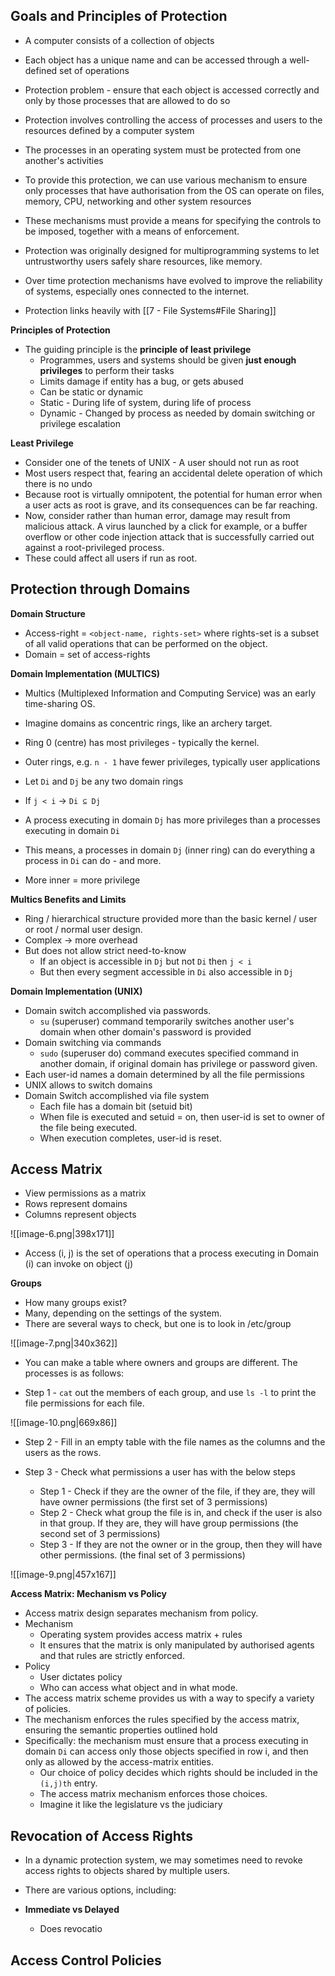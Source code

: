 ## Goals and Principles of Protection

- A computer consists of a collection of objects
- Each object has a unique name and can be accessed through a well-defined set of operations
- Protection problem - ensure that each object is accessed correctly and only by those processes that are allowed to do so

- Protection involves controlling the access of processes and users to the resources defined by a computer system
- The processes in an operating system must be protected from one another's activities
- To provide this protection, we can use various mechanism to ensure only processes that have authorisation from the OS can operate on files, memory, CPU, networking and other system resources
- These mechanisms must provide a means for specifying the controls to be imposed, together with a means of enforcement. 

- Protection was originally designed for multiprogramming systems to let untrustworthy users safely share resources, like memory. 
- Over time protection mechanisms have evolved to improve the reliability of systems, especially ones connected to the internet. 
- Protection links heavily with [[7 - File Systems#File Sharing]]

**Principles of Protection**

- The guiding principle is the **principle of least privilege**
	- Programmes, users and systems should be given **just enough privileges** to perform their tasks
	- Limits damage if entity has a bug, or gets abused
	- Can be static or dynamic
	- Static - During life of system, during life of process
	- Dynamic - Changed by process as needed by domain switching or privilege escalation

**Least Privilege**

- Consider one of the tenets of UNIX - A user should not run as root
- Most users respect that, fearing an accidental delete operation of which there is no undo
- Because root is virtually omnipotent, the potential for human error when a user acts as root is grave, and its consequences can be far reaching. 
- Now, consider rather than human error, damage may result from malicious attack. A virus launched by a click for example, or a buffer overflow or other code injection attack that is successfully carried out against a root-privileged process. 
- These could affect all users if run as root. 

## Protection through Domains

**Domain Structure**

- Access-right = `<object-name, rights-set>` where rights-set is a subset of all valid operations that can be performed on the object. 
- Domain = set of access-rights

**Domain Implementation (MULTICS)**

- Multics (Multiplexed Information and Computing Service) was an early time-sharing OS.
- Imagine domains as concentric rings, like an archery target. 
- Ring 0 (centre) has most privileges - typically the kernel. 
- Outer rings, e.g.  `n - 1` have fewer privileges, typically user applications 

- Let `Di` and `Dj` be any two domain rings
- If `j < i` -> `Di ⊆ Dj`
- A process executing in domain `Dj` has more privileges than a processes executing in domain `Di`
- This means, a processes in domain `Dj` (inner ring) can do everything a process in `Di` can do - and more. 
- More inner = more privilege 

**Multics Benefits and Limits**

- Ring / hierarchical structure provided more than the basic kernel / user or root / normal user design. 
- Complex -> more overhead
- But does not allow strict need-to-know
	- If an object is accessible in `Dj` but not `Di` then `j < i`
	- But then every segment accessible in `Di` also accessible in `Dj`


**Domain Implementation (UNIX)**

- Domain switch accomplished via passwords.
	- `su` (superuser) command temporarily switches another user's domain when other domain's password is provided
- Domain switching via commands
	- `sudo` (superuser do) command executes specified command in another domain, if original domain has privilege or password given. 
- Each user-id names a domain determined by all the file permissions
- UNIX allows to switch domains
- Domain Switch accomplished via file system
	- Each file has a domain bit (setuid bit)
	- When file is executed and  setuid = on, then user-id is set to owner of the file being executed.
	- When execution completes, user-id is reset. 
## Access Matrix

- View permissions as a matrix
- Rows represent domains
- Columns represent objects

![[image-6.png|398x171]]

- Access (i, j) is the set of operations that a process executing in Domain (i) can invoke on object (j)

**Groups**

- How many groups exist?
- Many, depending on the settings of the system. 
- There are several ways to check, but one is to look in /etc/group


![[image-7.png|340x362]]

- You can make a table where owners and groups are different. The processes is as follows:

- Step 1 - `cat` out the members of each group, and use `ls -l` to print the file permissions for each file.  

![[image-10.png|669x86]]

- Step 2 - Fill in an empty table with the file names as the columns and the users as the rows. 

- Step 3 - Check what permissions a user has with the below steps
	- Step 1 - Check if they are the owner of the file, if they are, they will have owner permissions (the first set of 3 permissions)
	- Step 2 - Check what group the file is in, and check if the user is also in that group. If they are, they will have group permissions (the second set of 3 permissions)
	- Step 3 - If they are not the owner or in the group, then they will have other permissions. (the final set of 3 permissions)

![[image-9.png|457x167]]

**Access Matrix: Mechanism vs Policy**

- Access matrix design separates mechanism from policy. 
- Mechanism
	- Operating system provides access matrix + rules
	- It ensures that the matrix is only manipulated by authorised agents and that rules are strictly enforced.
- Policy
	- User dictates policy
	- Who can access what object and in what mode. 
- The access matrix scheme provides us with a way to specify a variety of policies. 
- The mechanism enforces the rules specified by the access matrix, ensuring the semantic properties outlined hold
- Specifically: the mechanism must ensure that a process executing in domain `Di` can access only those objects specified in row i, and then only as allowed by the access-matrix entities. 
	- Our choice of policy decides which rights should be included in the `(i,j)th` entry. 
	- The access matrix mechanism enforces those choices. 
	- Imagine it like the legislature vs the judiciary 

## Revocation of Access Rights

- In a dynamic protection system, we may sometimes need to revoke access rights to objects shared by multiple users. 
- There are various options, including:

- **Immediate vs Delayed**
	- Does revocatio

## Access Control Policies

